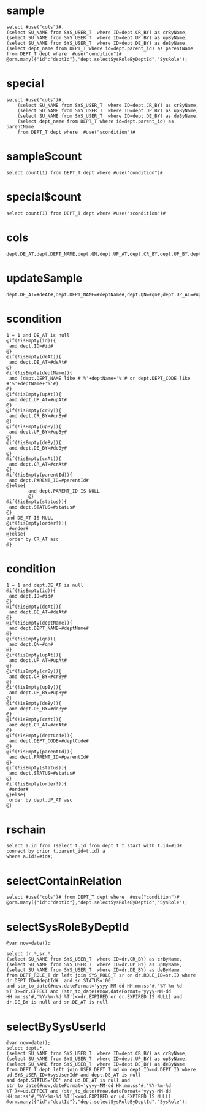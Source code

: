sample
===

	select #use("cols")#,
	(select SU_NAME from SYS_USER_T  where ID=dept.CR_BY) as crByName,
	(select SU_NAME from SYS_USER_T  where ID=dept.UP_BY) as upByName,
	(select SU_NAME from SYS_USER_T  where ID=dept.DE_BY) as deByName,
	(select dept_name from DEPT_T where id=dept.parent_id) as parentName
	from DEPT_T dept where  #use("condition")#
	@orm.many({"id":"deptId"},"dept.selectSysRoleByDeptId","SysRole");

special
===

    select #use("cols")#,
    	(select SU_NAME from SYS_USER_T  where ID=dept.CR_BY) as crByName,
    	(select SU_NAME from SYS_USER_T  where ID=dept.UP_BY) as upByName,
    	(select SU_NAME from SYS_USER_T  where ID=dept.DE_BY) as deByName,
    	(select dept_name from DEPT_T where id=dept.parent_id) as parentName
    	from DEPT_T dept where  #use("scondition")#
    	

sample$count
===
    select count(1) from DEPT_T dept where #use("condition")# 
    


special$count
===
    select count(1) from DEPT_T dept where #use("scondition")#
    
cols
===
	dept.DE_AT,dept.DEPT_NAME,dept.QN,dept.UP_AT,dept.CR_BY,dept.UP_BY,dept.DE_BY,dept.CR_AT,dept.DEPT_CODE,dept.PARENT_ID,dept.STATUS,dept.ID,dept.RS_CHAIN

updateSample
===

	dept.DE_AT=#deAt#,dept.DEPT_NAME=#deptName#,dept.QN=#qn#,dept.UP_AT=#upAt#,dept.CR_BY=#crBy#,dept.UP_BY=#upBy#,dept.DE_BY=#deBy#,dept.CR_AT=#crAt#,dept.DEPT_CODE=#deptCode#,dept.PARENT_ID=#parentId#,dept.STATUS=#status#

scondition
===
    
    1 = 1 and DE_AT is null
    @if(!isEmpty(id)){
     and dept.ID=#id#
    @}
    @if(!isEmpty(deAt)){
     and dept.DE_AT=#deAt#
    @}
    @if(!isEmpty(deptName)){
     and (dept.DEPT_NAME like #'%'+deptName+'%'# or dept.DEPT_CODE like #'%'+deptName+'%'#)
    @}
    @if(!isEmpty(upAt)){
     and dept.UP_AT=#upAt#
    @}
    @if(!isEmpty(crBy)){
     and dept.CR_BY=#crBy#
    @}
    @if(!isEmpty(upBy)){
     and dept.UP_BY=#upBy#
    @}
    @if(!isEmpty(deBy)){
     and dept.DE_BY=#deBy#
    @}
    @if(!isEmpty(crAt)){
     and dept.CR_AT=#crAt#
    @}
    @if(!isEmpty(parentId)){
     and dept.PARENT_ID=#parentId#
    @}else{
            and dept.PARENT_ID IS NULL
            @}
    @if(!isEmpty(status)){
     and dept.STATUS=#status#
    @}
    and DE_AT IS NULL
    @if(!isEmpty(order!)){
     #order#
    @}else{
     order by CR_AT asc
    @}

condition
===

	1 = 1 and dept.DE_AT is null
	@if(!isEmpty(id)){
     and dept.ID=#id#
    @}
	@if(!isEmpty(deAt)){
	 and dept.DE_AT=#deAt#
	@}
	@if(!isEmpty(deptName)){
	 and dept.DEPT_NAME=#deptName#
	@}
	@if(!isEmpty(qn)){
	 and dept.QN=#qn#
	@}
	@if(!isEmpty(upAt)){
	 and dept.UP_AT=#upAt#
	@}
	@if(!isEmpty(crBy)){
	 and dept.CR_BY=#crBy#
	@}
	@if(!isEmpty(upBy)){
	 and dept.UP_BY=#upBy#
	@}
	@if(!isEmpty(deBy)){
	 and dept.DE_BY=#deBy#
	@}
	@if(!isEmpty(crAt)){
	 and dept.CR_AT=#crAt#
	@}
	@if(!isEmpty(deptCode)){
	 and dept.DEPT_CODE=#deptCode#
	@}
	@if(!isEmpty(parentId)){
	 and dept.PARENT_ID=#parentId#
	@}
	@if(!isEmpty(status)){
	 and dept.STATUS=#status#
	@}
    @if(!isEmpty(order!)){
     #order#
    @}else{
     order by dept.UP_AT asc
    @}


rschain
===
    select a.id from (select t.id from dept_t t start with t.id=#id# connect by prior t.parent_id=t.id) a 
    where a.id!=#id#;
selectContainRelation
===
    select #use("cols")# from DEPT_T dept where  #use("condition")#
    @orm.many({"id":"deptId"},"dept.selectSysRoleByDeptId","SysRole");

selectSysRoleByDeptId    
===
    @var now=date();
    
    select dr.*,sr.*,
    (select SU_NAME from SYS_USER_T  where ID=dr.CR_BY) as crByName,
    (select SU_NAME from SYS_USER_T  where ID=dr.UP_BY) as upByName,
    (select SU_NAME from SYS_USER_T  where ID=dr.DE_BY) as deByName
    from DEPT_ROLE_T dr left join SYS_ROLE_T sr on dr.ROLE_ID=sr.ID where dr.DEPT_ID=#deptId#  and sr.STATUS='00'
    and str_to_date(#now,dateFormat='yyyy-MM-dd HH:mm:ss'#,'%Y-%m-%d %T')>=dr.EFFECT and (str_to_date(#now,dateFormat='yyyy-MM-dd HH:mm:ss'#,'%Y-%m-%d %T')<=dr.EXPIRED or dr.EXPIRED IS NULL) and dr.DE_BY is null and sr.DE_AT is null

selectBySysUserId
===
    @var now=date();
    select dept.*,
    (select SU_NAME from SYS_USER_T  where ID=dept.CR_BY) as crByName,
    (select SU_NAME from SYS_USER_T  where ID=dept.UP_BY) as upByName,
    (select SU_NAME from SYS_USER_T  where ID=dept.DE_BY) as deByName
    from DEPT_T dept left join USER_DEPT_T ud on dept.ID=ud.DEPT_ID where ud.SYS_USER_ID=#sysUserId# and dept.DE_AT is null 
    and dept.STATUS='00' and ud.DE_AT is null and str_to_date(#now,dateFormat='yyyy-MM-dd HH:mm:ss'#,'%Y-%m-%d %T')>=ud.EFFECT and (str_to_date(#now,dateFormat='yyyy-MM-dd HH:mm:ss'#,'%Y-%m-%d %T')<=ud.EXPIRED or ud.EXPIRED IS NULL)
    @orm.many({"id":"deptId"},"dept.selectSysRoleByDeptId","SysRole");
